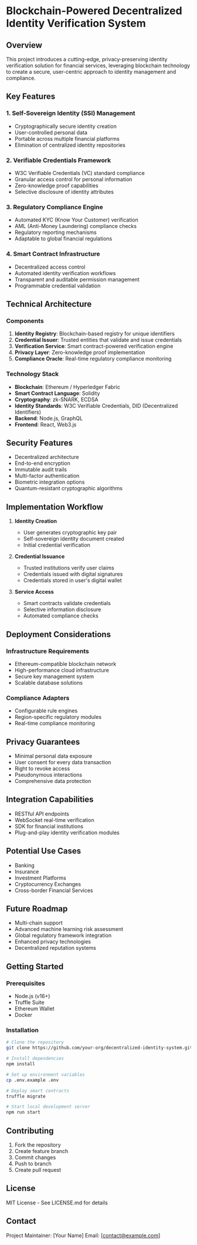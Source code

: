 # Blockchain-Powered Decentralized Identity Verification System

## Overview

This project introduces a cutting-edge, privacy-preserving identity verification solution for financial services, leveraging blockchain technology to create a secure, user-centric approach to identity management and compliance.

## Key Features

### 1. Self-Sovereign Identity (SSI) Management
- Cryptographically secure identity creation
- User-controlled personal data
- Portable across multiple financial platforms
- Elimination of centralized identity repositories

### 2. Verifiable Credentials Framework
- W3C Verifiable Credentials (VC) standard compliance
- Granular access control for personal information
- Zero-knowledge proof capabilities
- Selective disclosure of identity attributes

### 3. Regulatory Compliance Engine
- Automated KYC (Know Your Customer) verification
- AML (Anti-Money Laundering) compliance checks
- Regulatory reporting mechanisms
- Adaptable to global financial regulations

### 4. Smart Contract Infrastructure
- Decentralized access control
- Automated identity verification workflows
- Transparent and auditable permission management
- Programmable credential validation

## Technical Architecture

### Components
1. **Identity Registry**: Blockchain-based registry for unique identifiers
2. **Credential Issuer**: Trusted entities that validate and issue credentials
3. **Verification Service**: Smart contract-powered verification engine
4. **Privacy Layer**: Zero-knowledge proof implementation
5. **Compliance Oracle**: Real-time regulatory compliance monitoring

### Technology Stack
- **Blockchain**: Ethereum / Hyperledger Fabric
- **Smart Contract Language**: Solidity
- **Cryptography**: zk-SNARK, ECDSA
- **Identity Standards**: W3C Verifiable Credentials, DID (Decentralized Identifiers)
- **Backend**: Node.js, GraphQL
- **Frontend**: React, Web3.js

## Security Features

- Decentralized architecture
- End-to-end encryption
- Immutable audit trails
- Multi-factor authentication
- Biometric integration options
- Quantum-resistant cryptographic algorithms

## Implementation Workflow

1. **Identity Creation**
    - User generates cryptographic key pair
    - Self-sovereign identity document created
    - Initial credential verification

2. **Credential Issuance**
    - Trusted institutions verify user claims
    - Credentials issued with digital signatures
    - Credentials stored in user's digital wallet

3. **Service Access**
    - Smart contracts validate credentials
    - Selective information disclosure
    - Automated compliance checks

## Deployment Considerations

### Infrastructure Requirements
- Ethereum-compatible blockchain network
- High-performance cloud infrastructure
- Secure key management system
- Scalable database solutions

### Compliance Adapters
- Configurable rule engines
- Region-specific regulatory modules
- Real-time compliance monitoring

## Privacy Guarantees

- Minimal personal data exposure
- User consent for every data transaction
- Right to revoke access
- Pseudonymous interactions
- Comprehensive data protection

## Integration Capabilities

- RESTful API endpoints
- WebSocket real-time verification
- SDK for financial institutions
- Plug-and-play identity verification modules

## Potential Use Cases

- Banking
- Insurance
- Investment Platforms
- Cryptocurrency Exchanges
- Cross-border Financial Services

## Future Roadmap

- Multi-chain support
- Advanced machine learning risk assessment
- Global regulatory framework integration
- Enhanced privacy technologies
- Decentralized reputation systems

## Getting Started

### Prerequisites
- Node.js (v16+)
- Truffle Suite
- Ethereum Wallet
- Docker

### Installation

```bash
# Clone the repository
git clone https://github.com/your-org/decentralized-identity-system.git

# Install dependencies
npm install

# Set up environment variables
cp .env.example .env

# Deploy smart contracts
truffle migrate

# Start local development server
npm run start
```

## Contributing

1. Fork the repository
2. Create feature branch
3. Commit changes
4. Push to branch
5. Create pull request

## License

MIT License - See LICENSE.md for details

## Contact

Project Maintainer: [Your Name]
Email: [contact@example.com]
```

